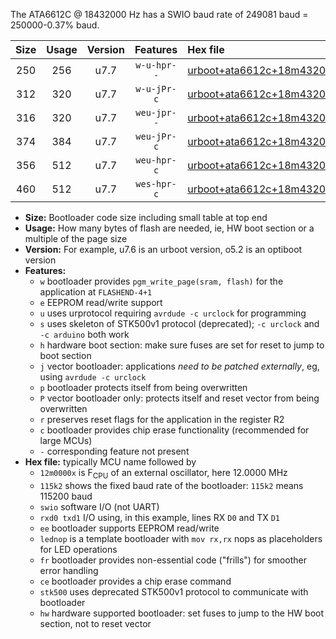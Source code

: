 The ATA6612C @ 18432000 Hz has a SWIO baud rate of 249081 baud = 250000-0.37% baud.

|Size|Usage|Version|Features|Hex file|
|:-:|:-:|:-:|:-:|:--|
|250|256|u7.7|`w-u-hpr--`|[urboot+ata6612c+18m4320x++250k0_swio_rxd0_txd1_lednop_hw.hex](https://raw.githubusercontent.com/stefanrueger/urboot.hex/main/mcus/ata6612c/external_oscillator/fcpu+18m4320_Hz/br++250k0_bps/urboot+ata6612c+18m4320x++250k0_swio_rxd0_txd1_lednop_hw.hex)|
|312|320|u7.7|`w-u-jPr-c`|[urboot+ata6612c+18m4320x++250k0_swio_rxd0_txd1_lednop_fr_ce.hex](https://raw.githubusercontent.com/stefanrueger/urboot.hex/main/mcus/ata6612c/external_oscillator/fcpu+18m4320_Hz/br++250k0_bps/urboot+ata6612c+18m4320x++250k0_swio_rxd0_txd1_lednop_fr_ce.hex)|
|316|320|u7.7|`weu-jpr--`|[urboot+ata6612c+18m4320x++250k0_swio_rxd0_txd1_ee_lednop.hex](https://raw.githubusercontent.com/stefanrueger/urboot.hex/main/mcus/ata6612c/external_oscillator/fcpu+18m4320_Hz/br++250k0_bps/urboot+ata6612c+18m4320x++250k0_swio_rxd0_txd1_ee_lednop.hex)|
|374|384|u7.7|`weu-jPr-c`|[urboot+ata6612c+18m4320x++250k0_swio_rxd0_txd1_ee_lednop_fr_ce.hex](https://raw.githubusercontent.com/stefanrueger/urboot.hex/main/mcus/ata6612c/external_oscillator/fcpu+18m4320_Hz/br++250k0_bps/urboot+ata6612c+18m4320x++250k0_swio_rxd0_txd1_ee_lednop_fr_ce.hex)|
|356|512|u7.7|`weu-hpr-c`|[urboot+ata6612c+18m4320x++250k0_swio_rxd0_txd1_ee_lednop_fr_ce_hw.hex](https://raw.githubusercontent.com/stefanrueger/urboot.hex/main/mcus/ata6612c/external_oscillator/fcpu+18m4320_Hz/br++250k0_bps/urboot+ata6612c+18m4320x++250k0_swio_rxd0_txd1_ee_lednop_fr_ce_hw.hex)|
|460|512|u7.7|`wes-hpr-c`|[urboot+ata6612c+18m4320x++250k0_swio_rxd0_txd1_ee_lednop_fr_ce_stk500_hw.hex](https://raw.githubusercontent.com/stefanrueger/urboot.hex/main/mcus/ata6612c/external_oscillator/fcpu+18m4320_Hz/br++250k0_bps/urboot+ata6612c+18m4320x++250k0_swio_rxd0_txd1_ee_lednop_fr_ce_stk500_hw.hex)|

- **Size:** Bootloader code size including small table at top end
- **Usage:** How many bytes of flash are needed, ie, HW boot section or a multiple of the page size
- **Version:** For example, u7.6 is an urboot version, o5.2 is an optiboot version
- **Features:**
  + `w` bootloader provides `pgm_write_page(sram, flash)` for the application at `FLASHEND-4+1`
  + `e` EEPROM read/write support
  + `u` uses urprotocol requiring `avrdude -c urclock` for programming
  + `s` uses skeleton of STK500v1 protocol (deprecated); `-c urclock` and `-c arduino` both work
  + `h` hardware boot section: make sure fuses are set for reset to jump to boot section
  + `j` vector bootloader: applications *need to be patched externally*, eg, using `avrdude -c urclock`
  + `p` bootloader protects itself from being overwritten
  + `P` vector bootloader only: protects itself and reset vector from being overwritten
  + `r` preserves reset flags for the application in the register R2
  + `c` bootloader provides chip erase functionality (recommended for large MCUs)
  + `-` corresponding feature not present
- **Hex file:** typically MCU name followed by
  + `12m0000x` is F<sub>CPU</sub> of an external oscillator, here 12.0000 MHz
  + `115k2` shows the fixed baud rate of the bootloader: `115k2` means 115200 baud
  + `swio` software I/O (not UART)
  + `rxd0 txd1` I/O using, in this example, lines RX `D0` and TX `D1`
  + `ee` bootloader supports EEPROM read/write
  + `lednop` is a template bootloader with `mov rx,rx` nops as placeholders for LED operations
  + `fr` bootloader provides non-essential code ("frills") for smoother error handling
  + `ce` bootloader provides a chip erase command
  + `stk500` uses deprecated STK500v1 protocol to communicate with bootloader
  + `hw` hardware supported bootloader: set fuses to jump to the HW boot section, not to reset vector
